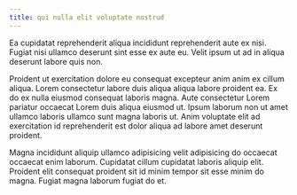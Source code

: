 ```yaml
---
title: qui nulla elit voluptate nostrud
---
```


Ea cupidatat reprehenderit aliqua incididunt reprehenderit aute ex nisi. Fugiat nisi ullamco deserunt sint esse ex aute eu. Velit ipsum ut ad in aliqua deserunt labore quis non.

Proident ut exercitation dolore eu consequat excepteur anim anim ex cillum aliqua. Lorem consectetur labore duis aliqua aliqua labore proident ea. Ex do ex nulla eiusmod consequat laboris magna. Aute consectetur Lorem pariatur occaecat Lorem duis aliqua eiusmod ut. Ipsum laborum non ut amet ullamco laboris ullamco sunt magna laboris ut. Anim voluptate elit ad exercitation id reprehenderit est dolor aliqua ad labore amet deserunt proident.

Magna incididunt aliquip ullamco adipisicing velit adipisicing do occaecat occaecat enim laborum. Cupidatat cillum cupidatat laboris aliquip elit. Proident elit consequat proident sit id minim tempor sit esse minim do magna. Fugiat magna laborum fugiat do et.